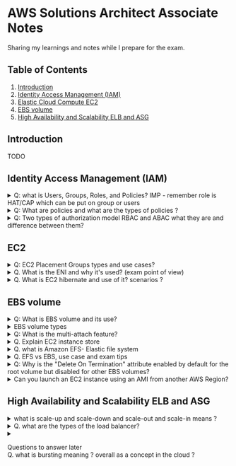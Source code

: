 # AWS Solutions Architect Associate Notes
Sharing my learnings and notes while I prepare for the exam.


## Table of Contents
1. <a href="#introduction">Introduction</a>
2. <a href="#identity-access-management-iam">Identity Access Management (IAM)</a>
3. <a href="#EC2">Elastic Cloud Compute EC2</a>
4. <a href="#EBS-volume">EBS volume</a>
5. <a href="#High-Availability-and-Scalability-ELB-and-ASG">High Availability and Scalability ELB and ASG</a>


## Introduction
TODO

## Identity Access Management (IAM)
<details>
<summary> Q: what is Users, Groups, Roles, and Policies? IMP - remember role is HAT/CAP which can be put on group or users</summary>

Users: Assigned credentials (username/password, access keys). <br>
Groups: Users are added to groups (e.g., "Developers"), and policies are attached to groups. <br>
Roles: Assigned to AWS services (like EC2) or users temporarily. Policies are attached to roles. <Br>
Policies: JSON documents that define permissions. They are not standalone identities – they must be attached to a User, Group, or Role. <br>

IAM roles provide temporary credentials (access key, secret key, and token) when assumed, replacing long-term access keys. <br>
<span class="highlighted-text"> Role is like hat, which is being wear by user or service to perform certain tasks.</span> <br>
These credentials are short-lived and used by users, apps, or AWS services to perform tasks securely. <br>
Example reference link : https://www.youtube.com/watch?v=miij_0HkBws <br>
</details>

<details>
<summary>Q: What are policies and what are the types of policies ?</summary>
Policies are JSON documents defining permissions for users (IAM) or resources (S3, Lambda).

simple policy example below : <br>
(Allows listing objects in example_bucket only if the prefix is "home/")

```json
{
    "Version": "2012-10-17",
    "Statement": [
        {
            "Effect": "Allow",
            "Action": "s3:ListBucket",
            "Resource": "arn:aws:s3:::example_bucket",
            "Condition": {
                "StringEquals": {
                    "s3:prefix": "home/"
                }
            }
        }
    ]
}
```
Policies have below elements :
- version - Version of the policy language
- id - Policy ID **(optional)**
- statement - List of statements
    - sid - Statement ID **(optional)**
    - Effect - whether the statement allows or denies access
    - Principal - account/user/role to which policy is attached to
    - Action - List of actions that are allowed or denied
    - Resource - List of resources to which the action is applied to
    - Condition - Condition when the policy is in effect **(optional)**

#### There are 6 types of policies all of these polices are evaluated before a request is either allowed or denied.

#### 6 Policy Types
**Identity-Based Policies**  
Attached to users/groups/roles.  
*Example:* AmazonS3FullAccess policy lets a user (e.g., "Alice") manage S3.

**Resource-Based Policies**  
Attached to resources (S3, Lambda).  
*Example:* S3 bucket policy allowing another account to read objects.

**Permissions Boundaries**  
Set max permissions for a user/role.  
*Example:* Boundary allowing only s3:GetObject, even if other policies grant more.

**Session Policies**  
Temporary permissions for role sessions.  
*Example:* Assume a role with STS, limiting actions to s3:ListBucket for 1 hour.

**Service Control Policies (SCPs)**  
AWS Organizations guardrails.  
*Example:* Block s3:DeleteBucket across all accounts in an OU.

**ACLs**  
Legacy resource access rules.  
*Example:* S3 object ACL set to public-read for open access.

Below is the flow in which these policies are evaluated before a request is either allowed or denied.
![img.png](images/6iampolicytypes.png). <br>
</details>

<details>
<summary>Q: Two types of authorization model RBAC and ABAC what they are and difference between them?</summary>
IMP - Recognize when to use ABAC (tags, scaling) vs. RBAC (static roles). Always check for aws:ResourceTag or aws:PrincipalTag in policies.
Both are IAM strategies to manage permissions, but they work differently. Let’s break them down with simple examples and exam-focused insights.

### 1. RBAC (Role-Based Access Control)

**Definition:** Assign permissions based on predefined roles (e.g., "Admin," "Developer").

**How It Works:**

- Create IAM roles with policies that specify exact AWS resources (e.g., S3 buckets, EC2 instances).
- Users/groups are assigned these roles.

**Example:**

**Scenario:** A company has two S3 buckets: `projectx-data` and `projecty-data`.

**Role:** `ProjectX-Developer`

**Policy:** Allows read/write access only to `projectx-data`.

```json
{
    "Version": "2012-10-17",
    "Statement": [
        {
            "Effect": "Allow",
            "Action": ["s3:*"],
            "Resource": [
                "arn:aws:s3:::projectx-data",
                "arn:aws:s3:::projectx-data/*"
            ]
        }
    ]
}
```

Exam Tip:
RBAC is ideal for static environments where resources don’t change often.
If a new bucket projectz-data is added, you must update the policy to include it.

### 2. ABAC (Attribute-Based Access Control)

**Definition:** Permissions are based on tags (attributes) attached to users/resources.

**How It Works:**

- Define policies that use conditions like `aws:ResourceTag` or `aws:PrincipalTag`.
- Access is granted if tags match.

**Example:**

**Scenario:** Developers should only access EC2 instances tagged with their team’s name (e.g., Team=Frontend).

- **User Tag:** `Team=Frontend` (assigned to the IAM user).
- **Resource Tag:** `Team=Frontend` (assigned to EC2 instances).

**ABAC Policy:**

```json
{
    "Version": "2012-10-17",
    "Statement": [
        {
            "Effect": "Allow",
            "Action": "ec2:*",
            "Resource": "*",
            "Condition": {
                "StringEquals": {
                    "aws:ResourceTag/Team": "${aws:PrincipalTag/Team}"
                }
            }
        }
    ]
}
```
**Exam Tip:**  
ABAC is scalable for dynamic environments (e.g., auto-scaling EC2 instances). No policy updates needed when new resources are created—just apply the correct tags.

**Key Differences for the Exam:**

| **RBAC** | **ABAC** |
|----------|----------|
| Permissions tied to roles with explicit resource ARNs. | Permissions tied to tags on users/resources. |
| Best for fixed, predictable resources. | Best for dynamic, rapidly changing resources. |
| Requires policy updates for new resources. | Automatically applies to new tagged resources. |

</details>

## EC2

<details> <summary>Q: EC2 Placement Groups types and use cases?</summary>

Cluster: Single AZ, same rack (low latency).<br> Use Cases: Low latency, high network throughput.<br>

Partition: Isolated partitions per rack (e.g., Hadoop/Cassandra).<br> Use Cases: Large distributed apps like Hadoop, Cassandra, Kafka.<br> Scenario: Isolate microservices into different partitions to ensure fault tolerance and high availability.<br>

Spread: Separate hardware per instance (critical apps).<br> Use Cases: Critical apps requiring high availability.<br> Scenario: Place each instance on separate hardware to minimize the risk of simultaneous failures and ensure continuous operation.<br>

Key Limits:

Cluster groups risk AZ failure.

Spread groups support only 7 instances per AZ (EC2) or 5 (other services like EBS).

Can’t merge groups or move existing instances into a group.

Exam Tip:

"Low latency" → Cluster

"Fault tolerance" → Spread

"Large distributed apps" → Partition

</details>


<details>
<summary>Q. What is the ENI and why it's used? (exam point of view)</summary>

**Elastic Network Interface (ENI)** is a virtual network interface that you can attach to an Amazon EC2 instance in a Virtual Private Cloud (VPC). It enables you to create a management network, use network and security appliances, and create dual-homed instances with workloads/roles on distinct subnets.

**what is attached to the network interface?**
** Security groups, public IP, Elastic IP, private IP,and MAC address. <br>
MAC address means Media Access Control address, which is a unique identifier assigned to network interfaces for communications on the physical network segment. <br>

**Why and When It Is Used:**
- **High Availability:** You can attach multiple ENIs to an EC2 instance, each in a different subnet, to ensure redundancy.
- **Network Segmentation:** ENIs allow you to separate traffic types (e.g., management vs. data traffic) by attaching multiple interfaces to a single instance.
- **Failover Scenarios:** ENIs can be moved between instances to quickly recover from failures.

**Exam Tips:**
**Key Points:**
- ENIs are bound to a specific Availability Zone (AZ) and cannot be moved across AZs.
- You can attach multiple ENIs to an instance, depending on the instance type.
- ENIs retain their attributes (e.g., private IPs, MAC addresses) when detached and reattached to another instance.
- ENIs are useful for creating dual-homed instances (e.g., instances with public and private IPs).

**Common Mistakes:**
- Forgetting that ENIs are AZ-specific.
- Overlooking the fact that ENIs can have multiple private IPs and one public IP.
- Confusing ENIs with Elastic IPs (EIPs), which are public IPs that can be remapped.
</details>

<details>
<summary>Q. What is EC2 hibernate and use of it? scenarios ? 
</summary>

Pauses an EC2 instance and saves its in-memory state (RAM) to the root EBS volume, allowing it to resume later from the exact state. <br>
User Case : 

what is use of hibernation ? <br>
- Save time by preserving the RAM state.
- Resume instances faster than booting from scratch.
- Ideal for long-running applications that need to be paused and resumed quickly. <br>

**Key Prerequisites:**
- Encrypted root EBS volume (mandatory).
- RAM ≤ EBS root volume size (e.g., 16 GiB RAM → root volume ≥ 16 GiB).
- Supported instance families: M5, C5, R5, T3 (not all instance types).

**Hibernate vs. Stop:**
- **Stop:** Terminates RAM state; starts fresh on next launch.
- **Hibernate:** Preserves RAM state; resumes processes.
</details>

## EBS volume
<details>
<summary>Q: What is EBS volume and its use?</summary>

**EBS volumes** are like USB sticks for EC2, providing persistent block storage. They remain intact even after the associated EC2 instance is terminated. EBS volumes can be dynamically attached to or detached from EC2 instances, allowing for flexible storage management.

- **Per AZ:** EBS volumes are specific to an Availability Zone.
- **Attachment:** Can be mounted to multiple EC2 instances but attached to only one instance at a time.

### Exam Tips:
- **Incremental Nature of Snapshots:** Understand that EBS snapshots are incremental. After the initial snapshot, only the changed data blocks are stored in subsequent snapshots.
- **Data Restoration:** When restoring a volume from a snapshot, the new volume will be an exact replica of the original volume at the time the snapshot was taken.
- **Cross-Region and Cross-Account Sharing:** EBS snapshots can be copied across regions and shared between AWS accounts, facilitating data migration and disaster recovery strategies.
- **Cost Considerations:** Since snapshots are stored incrementally, they are cost-effective. However, it's essential to manage and delete unnecessary snapshots to avoid accruing storage costs.
</details>

<details>
<summary>EBS volume types</summary>

**1. General Purpose SSD (gp2) and (gp3)**
- **Use Case:** Boot volumes, virtual desktops, dev and test environments.

**2. Provisioned IOPS SSD (io1) and (io2)**
- **Use Case:** Critical business applications, large databases, I/O-intensive workloads.

**3. Throughput Optimized HDD (st1)**
- **Use Case:** Big data, data warehousing, log processing.

**4. Cold HDD (sc1)**
- **Use Case:** Infrequently accessed data, lower cost storage.

**5. Magnetic (standard)**
- **Use Case:** Previous generation, low-cost storage for infrequently accessed data.
</details>


<details>
<summary>Q: What is the multi-attach feature?</summary>

**Multi-Attach:** Allows a single EBS volume to be attached to multiple EC2 instances within the same AZ. Each instance can read and write data to the volume simultaneously.

**Use Cases:**
- Shared file systems
- Clustered databases
- Applications requiring high availability

**Key Points:**
- Application must be designed to handle concurrent writes to the volume.
- Up to 16 instances can be attached to a single volume.

</details>

<details>
<summary>Q. Explain EC2 instance store</summary>

**Better IO performance**  
If an EC2 instance store stops or terminates, data is lost.

- **Best for:** Buffer, cache, scratch data, temporary content
- **Ideal for:** Low latency, high performance applications

**Example Use Case:**  
A machine learning job processing large datasets where temporary storage is needed to handle intermediate data and the results are later saved to persistent storage (like EBS or S3).

**Exam Tips:**

- **Ephemeral Nature:** EC2 Instance Store is temporary and not persistent. Data is lost when the instance is stopped or terminated, so it should only be used for non-critical, transient data.
- **Not All Instance Types Support It:** Not all EC2 instance types come with instance store volumes. You must select instance types that provide instance store support (e.g., i3, d2, r5d).
- **Cost-effective for Temporary Storage:** Instance stores are typically more cost-effective for workloads needing high-throughput but not requiring data persistence.
- **Common Mistake:** Confusing instance store with persistent storage options like EBS or S3. Instance store is only suitable for ephemeral storage needs.
</details>


<details>
<summary>Q. what is Amazon EFS- Elastic file system</summary>
Its a managed NFS (Network File System) that can be shared across thousands of EC2 instances. <br>
**Use Cases:** Content management, web serving, data sharing, and container storage. <br>
**Key Features:** Scalable, elastic, highly available, and durable. <br>
uses security groups to control access to the file system. <br>
only for linux based instances. not windows. For windows there is separate file system by AWS  <br>
Amazing thing is we do not need to do capacity planning. it scales automatically. (its one of the option and recommended option <br>
</details>



<details>
<summary>Q. EFS vs EBS, use case and exam tips</summary>

**Example Use Case:**

**EFS:**
- Used for applications like content management systems (CMS), big data analytics, or media workflows where multiple EC2 instances need concurrent access to the same data.
- **Example:** A web application with several EC2 instances running web servers that need access to shared media files, such as images or videos.

**EBS:**
- Ideal for applications needing persistent block storage that is attached to a single instance, such as a database or transactional systems.
- **Example:** A database hosted on EC2, where the data must be persistent and only needs to be accessed by one EC2 instance at a time.

**Exam Tips:**

**EFS Key Points:**
- Shared file storage for multiple EC2 instances.
- Uses NFS protocol and supports Linux-based instances.
- Automatically scales as data grows.
- Ideal for distributed applications and content sharing across EC2 instances.

**EBS Key Points:**
- Block storage that can be attached to a single EC2 instance.
- Ideal for databases, transactional applications, or any workloads requiring persistent storage.
- EBS volumes persist even when the EC2 instance is stopped, unlike EFS, which supports multiple simultaneous mounts.

**Common Mistakes:**
- **EFS vs. EBS for shared access:** EFS is the right choice for shared data access across multiple instances. EBS is not designed for multiple instances.
- **Mounting EBS on multiple instances:** EBS volumes can only be mounted on one EC2 instance at a time (except for EBS Multi-Attach, which has limited support).
</details>


<details>
<summary>Q: Why is the "Delete On Termination" attribute enabled by default for the root volume but disabled for other EBS volumes?</summary>
**Root Volume:**
- **Reason:** The root volume contains the operating system and is essential for the instance to boot. When an instance is terminated, it is often desirable to delete the root volume to avoid unnecessary storage costs and to ensure that the instance is completely removed.
- **Default Behavior:** Enabled by default to automatically clean up the root volume when the instance is terminated.

**Other EBS Volumes:**
- **Reason:** Additional EBS volumes are often used to store important data that may need to persist beyond the lifecycle of the instance. Automatically deleting these volumes could result in data loss.
- **Default Behavior:** Disabled by default to ensure that data stored on these volumes is preserved even if the instance is terminated.
</details>

<details>
<summary>Can you launch an EC2 instance using an AMI from another AWS Region?</summary>
Answer: No, you cannot directly launch an EC2 instance using an AMI from another AWS Region. AMIs are unique to each AWS Region.  Solution: You can copy the AMI to the target AWS Region and then use it to create your EC2 instances.
</details>

## High Availability and Scalability ELB and ASG
<details>
<summary>what is scale-up and scale-down and scale-out and scale-in means ?</summary>

Scalability: The ability to increase or decrease resources based on demand. <br>
vertical scaling is scale-up and horizontal scaling is scale-out. <br>
Scale-up: Increasing the size of an instance (e.g., upgrading from t2.micro to t2.large). <br>
Scale-down: Decreasing the size of an instance (e.g., downgrading from m5.xlarge to t3.medium). <br>
Scale-out: Adding more instances to distribute the load. <br>
Scale-in: Removing instances to reduce the load. <br>
</details>


<details>
<summary>Q. what are the types of the load balancer?</summary>
Load Balancer : it's a service that distributes incoming application or network traffic across multiple targets, such as EC2 instances, containers, and IP addresses, in multiple Availability Zones. <br>
-its per region service. <br>

4 types of load balancer : <br>
1. Application Load Balancer (ALB) : Layer 7, HTTP/HTTPS, intelligent routing, and microservices. <br>
2. Network Load Balancer (NLB) : Layer 4, TCP/UDP, high performance, and static IP. <br>
3. Gateway Load Balancer : Deploy, scale, and manage third-party virtual appliances. <br>
4. Classic Load Balancer : Legacy, Layer 4/7, HTTP/HTTPS, and TCP. <br>
</details>


<details>
<summary></summary>
</details>




Questions to answer later <br>
Q. what is bursting meaning ? overall as a concept in the cloud ? <br>
